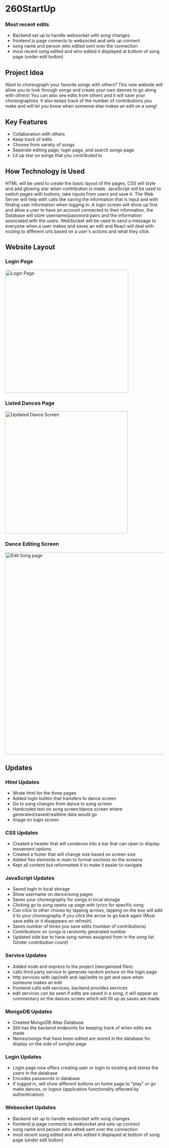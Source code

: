 # 260StartUp
### Most recent edits
- Backend set up to handle websocket with song changes
- frontend js page connects to websocket and sets up connect
- song name and person who edited sent over the connection
- most recent song edited and who edited it displayed at bottom of song page (under edit button)
## Project Idea
Want to choreograph your favorite songs with others? This new website will allow you to look through songs and create your own dances to go along with others! You can also see edits from others and it will save your choreographies. It also keeps track of the number of contributions you make and will let you know when someone else makes an edit on a song!
## Key Features
- Collaboration with others
- Keep track of edits
- Choose from variety of songs
- Seperate editing page, login page, and search songs page
- Lit up star on songs that you contributed to
## How Technology is Used
HTML will be used to create the basic layout of the pages, CSS will style and add glowing star when contribution is made. JavaScript will be used to switch pages with buttons, take inputs from users and save it. The Web Server will help with calls like saving the information that is input and with finding user information when logging in. A login screen will show up first and allow a user to have an account connected to their information, the Database will store username/password pairs and the information associated with the users. WebSocket will be used to send a message to everyone when a user makes and saves an edit and React will deal with routing to different urls based on a user's actions and what they click.
## Website Layout
### Login Page

<img width="391" alt="Login Page" src="https://github.com/MysticKim3/260StartUp/assets/83422570/901c5a7e-0b67-475e-ac70-c49cd99dbc32">

### Listed Dances Page

<img width="389" alt="Updated Dance Screen" src="https://github.com/MysticKim3/260StartUp/assets/83422570/0d0a9e09-95ff-46ae-a23f-d894f9b99d1c">

### Dance Editing Screen

<img width="644" alt="Edit Song page" src="https://github.com/MysticKim3/260StartUp/assets/83422570/d7aa7f40-d366-4b18-b686-eacce454b164">

## Updates
### Html Updates
- Wrote html for the three pages
- Added login button that transfers to dance screen
- Go to song changes from dance to song screen
- Hardcoded text on song screen/dance screen where generated/saved/realtime data would go
- Image on login screen
### CSS Updates
- Created a header that will condense into a bar that can open to display movement options
- Created a footer that will change size based on screen size
- Added flex elements in main to format sections on the screens
- Kept all content but reformatted it to make it easier to navigate
### JavaScript Updates
- Saved login in local storage
- Show username on dance/song pages
- Saves your choreography for songs in local storage
- Clicking go to song opens up page with lyrics for specific song
- Can click to other choreo by tapping arrows, tapping on the box will add it to your choreography if you click the arrow to go back again (Must save edits or it disappears on refresh)
- Saves number of times you save edits (number of contributions)
- Contributions on songs is randomly generated number
- Updated side bar to have song names assigned from in the song list (Under contribution count)
### Service Updates
- Added node and express to the project (reorganized files)
- calls third party service to generate random picture on the login page
- http services with /api/edit and /api/edits to get and save when someone makes an edit
- frontend calls edit services, backend provides services
- edit services can be seen if edits are saved in a song, it will appear as commentary on the dances screen which will fill up as saves are made.
### MongoDB Updates
- Created MongoDB Atlas Database
- Still has the backend endpoints for keeping track of when edits are made
- Names/songs that have been edited are stored in the database for display on the side of songlist page
### Login Updates
- Login page now offers creating user or login to existing and stores the users in the database
- Encodes passwords in database
- If logged in, will show different buttons on home page to "play" or go make dances, or logout (application functionality affected by authentication)
### Websocket Updates
- Backend set up to handle websocket with song changes
- frontend js page connects to websocket and sets up connect
- song name and person who edited sent over the connection
- most recent song edited and who edited it displayed at bottom of song page (under edit button)
